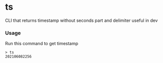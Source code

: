 # ts
CLI that returns timestamp without seconds part and delimiter useful in dev

### Usage
Run this command to get timestamp

```
> ts
202106082256
```
